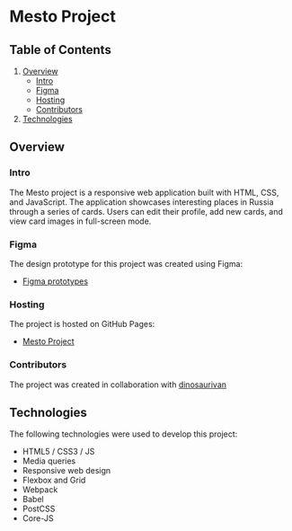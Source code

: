 # Mesto Project

## Table of Contents

1. [Overview](#overview)
   - [Intro](#intro)
   - [Figma](#figma)
   - [Hosting](#hosting)
   - [Contributors](#contributors)
2. [Technologies](#technologies)

## Overview

### Intro

The Mesto project is a responsive web application built with HTML, CSS, and JavaScript. The application showcases interesting places in Russia through a series of cards. Users can edit their profile, add new cards, and view card images in full-screen mode.

### Figma

The design prototype for this project was created using Figma:

- [Figma prototypes](https://www.figma.com/file/xni8mSiI7OqdTyzTD1wQ6L/JavaScript.-Sprint-4?node-id=28212-2&t=x7dkQJZtB5fHShUH-0)

### Hosting

The project is hosted on GitHub Pages:

- [Mesto Project](https://private-lazy-val.github.io/mesto-project/)

### Contributors

The project was created in collaboration with [dinosaurivan](https://github.com/dinosaurivan/mesto-project)

## Technologies

The following technologies were used to develop this project:

- HTML5 / CSS3 / JS
- Media queries
- Responsive web design
- Flexbox and Grid
- Webpack
- Babel
- PostCSS
- Core-JS
